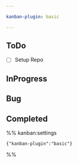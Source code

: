 ```yaml
---

kanban-plugin: basic

---
```


## ToDo

- [ ] Setup Repo


## InProgress



## Bug



## Completed





%% kanban:settings
```
{"kanban-plugin":"basic"}
```
%%